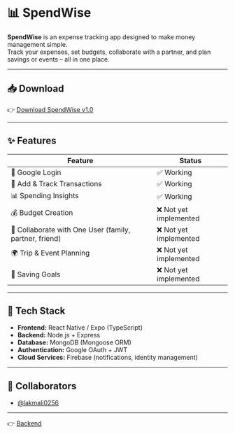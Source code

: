 # 📊 SpendWise  

**SpendWise** is an expense tracking app designed to make money management simple.  
Track your expenses, set budgets, collaborate with a partner, and plan savings or events – all in one place.  

---

## 📥 Download  

👉 [Download SpendWise v1.0](https://github.com/NalakaDineshSamarasingha/SpendWise-frontend/releases/tag/v1.0.0)  

---

## ✨ Features  

| Feature                     | Status   |
|------------------------------|----------|
| 🔐 Google Login              | ✅ Working |
| 📝 Add & Track Transactions  | ✅ Working |
| 📊 Spending Insights         | ✅ Working |
| 💰 Budget Creation           | ❌ Not yet implemented |
| 👥 Collaborate with One User (family, partner, friend) | ❌ Not yet implemented |
| 🌍 Trip & Event Planning     | ❌ Not yet implemented|
| 🎯 Saving Goals              | ❌ Not yet implemented |

---

## 🚀 Tech Stack  

- **Frontend:** React Native / Expo (TypeScript)  
- **Backend:** Node.js + Express  
- **Database:** MongoDB (Mongoose ORM)  
- **Authentication:** Google OAuth + JWT  
- **Cloud Services:** Firebase (notifications, identity management)  

---

## 👥 Collaborators  

- [@lakmali0256](https://github.com/lakmali0256)  

---

👉 [Backend](https://github.com/NalakaDineshSamarasingha/SpendWise-backend)  
